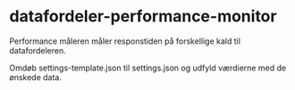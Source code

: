 # datafordeler-performance-monitor

Performance måleren måler responstiden på forskellige kald til datafordeleren.

Omdøb settings-template.json til settings.json og udfyld værdierne med de ønskede data.
